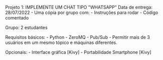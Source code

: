 Projeto 1: IMPLEMENTE UM CHAT TIPO "WHATSAPP"
Data de entrega: 28/07/2022
    - Uma cópia por grupo com:
        - Instruções para rodar
        - Código comentado

Grupo: 2 estudantes

Requisitos básicos:
    - Python
    - ZeroMQ
    - Pub/Sub
    - Permitir mais de 3 usuários em um mesmo tópico e máquinas diferentes.

Opcionais:
    - Interface gráfica [Kivy]
    - Portabilidade Smartphone [Kivy]